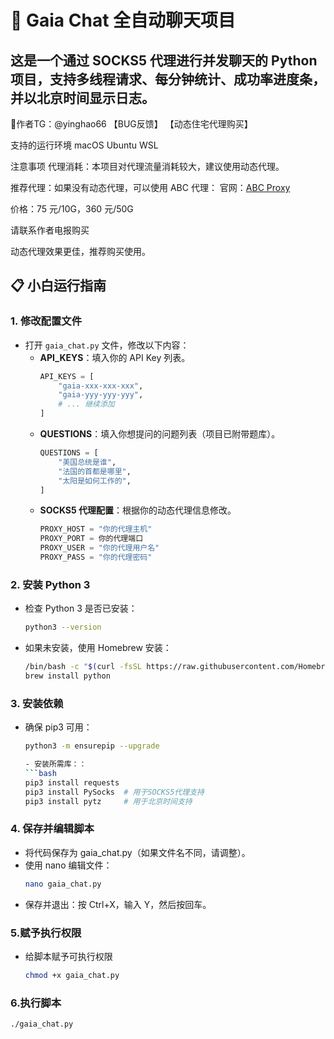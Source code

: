 # 🌟 Gaia Chat 全自动聊天项目 

这是一个通过 SOCKS5 代理进行并发聊天的 Python 项目，支持多线程请求、每分钟统计、成功率进度条，并以北京时间显示日志。
---

 🌹作者TG：@yinghao66     【BUG反馈】    【动态住宅代理购买】 
 
 支持的运行环境 macOS Ubuntu WSL

 注意事项
代理消耗：本项目对代理流量消耗较大，建议使用动态代理。

推荐代理：如果没有动态代理，可以使用 ABC 代理：
官网：[ABC Proxy](https://www.abcproxy.com/?code=RYPC0RI9)

价格：75 元/10G，360 元/50G

请联系作者电报购买    

动态代理效果更佳，推荐购买使用。

## 📋 小白运行指南

### 1. 修改配置文件
- 打开 `gaia_chat.py` 文件，修改以下内容：
  - **API_KEYS**：填入你的 API Key 列表。
    ```python
    API_KEYS = [
        "gaia-xxx-xxx-xxx",
        "gaia-yyy-yyy-yyy",
        # ... 继续添加
    ]
    ```
  - **QUESTIONS**：填入你想提问的问题列表（项目已附带题库）。
    ```python
    QUESTIONS = [
        "美国总统是谁",
        "法国的首都是哪里",
        "太阳是如何工作的",
    ]
    ```
  - **SOCKS5 代理配置**：根据你的动态代理信息修改。
    ```python
    PROXY_HOST = "你的代理主机"
    PROXY_PORT = 你的代理端口
    PROXY_USER = "你的代理用户名"
    PROXY_PASS = "你的代理密码"
    ```

### 2. 安装 Python 3
- 检查 Python 3 是否已安装：
  ```bash
  python3 --version

- 如果未安装，使用 Homebrew 安装：
  ```bash
  /bin/bash -c "$(curl -fsSL https://raw.githubusercontent.com/Homebrew/install/HEAD/install.sh)"
  brew install python

### 3. 安装依赖
- 确保 pip3 可用：
  ```bash
  python3 -m ensurepip --upgrade

  - 安装所需库：：
  ```bash
  pip3 install requests
  pip3 install PySocks  # 用于SOCKS5代理支持
  pip3 install pytz     # 用于北京时间支持

### 4. 保存并编辑脚本
- 将代码保存为 gaia_chat.py（如果文件名不同，请调整）。
- 使用 nano 编辑文件：
  ```bash
  nano gaia_chat.py
- 保存并退出：按 Ctrl+X，输入 Y，然后按回车。

### 5.赋予执行权限
- 给脚本赋予可执行权限
  ```bash
  chmod +x gaia_chat.py

### 6.执行脚本
  ```bash
  ./gaia_chat.py
